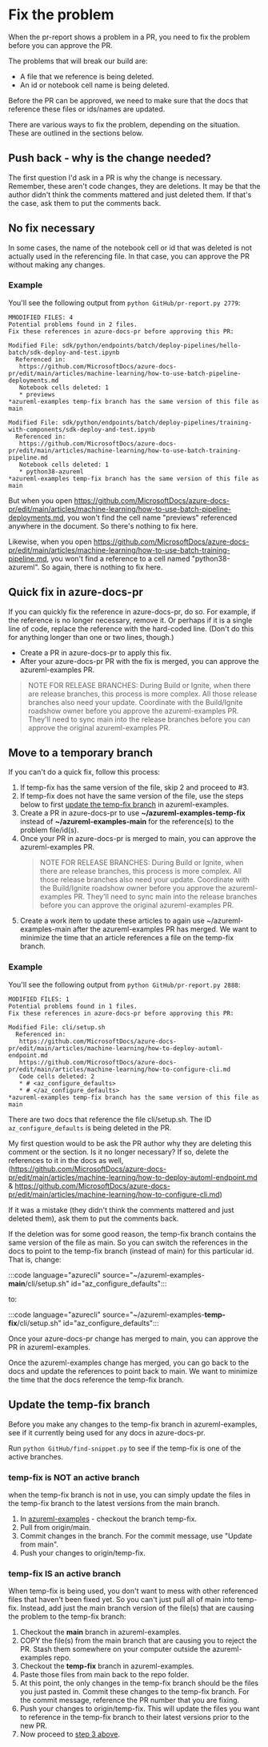 # Fix the problem 

When the pr-report shows a problem in a PR, you need to fix the problem before you can approve the PR.

The problems that will break our build are:

* A file that we reference is being deleted.
* An id or notebook cell name is being deleted.

Before the PR can be approved, we need to make sure that the docs that reference these files or ids/names are updated.  

There are various ways to fix the problem, depending on the situation.  These are outlined in the sections below.

## Push back - why is the change needed?

The first question I'd ask in a PR is why the change is necessary.  Remember, these aren't code changes, they are deletions.  It may be that the author didn't think the comments mattered and just deleted them.  If that's the case, ask them to put the comments back.  

## No fix necessary

In some cases, the name of the notebook cell or id that was deleted is not actually used in the referencing file.  In that case, you can approve the PR without making any changes.  

### Example

You'll see the following output from `python GitHub/pr-report.py 2779`:

```
MMODIFIED FILES: 4
Potential problems found in 2 files.
Fix these references in azure-docs-pr before approving this PR:

Modified File: sdk/python/endpoints/batch/deploy-pipelines/hello-batch/sdk-deploy-and-test.ipynb
  Referenced in:
   https://github.com/MicrosoftDocs/azure-docs-pr/edit/main/articles/machine-learning/how-to-use-batch-pipeline-deployments.md
   Notebook cells deleted: 1
   * previews
*azureml-examples temp-fix branch has the same version of this file as main

Modified File: sdk/python/endpoints/batch/deploy-pipelines/training-with-components/sdk-deploy-and-test.ipynb
  Referenced in:
   https://github.com/MicrosoftDocs/azure-docs-pr/edit/main/articles/machine-learning/how-to-use-batch-training-pipeline.md
   Notebook cells deleted: 1
   * python38-azureml
*azureml-examples temp-fix branch has the same version of this file as main
```

But when you open https://github.com/MicrosoftDocs/azure-docs-pr/edit/main/articles/machine-learning/how-to-use-batch-pipeline-deployments.md, you won't find the cell name "previews" referenced anywhere in the document. So there's nothing to fix here.

Likewise, when you open https://github.com/MicrosoftDocs/azure-docs-pr/edit/main/articles/machine-learning/how-to-use-batch-training-pipeline.md, you won't find a reference to a cell named "python38-azureml".  So again, there is nothing to fix here.

## Quick fix in azure-docs-pr

If you can quickly fix the reference in azure-docs-pr, do so.  For example, if the reference is no longer necessary, remove it.  Or perhaps if it is a single line of code, replace the reference with the hard-coded line.  (Don't do this for anything longer than one or two lines, though.)

* Create a PR in azure-docs-pr to apply this fix.  
* After your azure-docs-pr PR with the fix is merged, you can approve the azureml-examples PR.

> NOTE FOR RELEASE BRANCHES: During Build or Ignite, when there are release branches, this process is more complex. All those release branches also need your update.  Coordinate with the Build/Ignite roadshow owner before you approve the azureml-examples PR.  They'll need to sync main into the release branches before you can approve the original azureml-examples PR.

## Move to a temporary branch

If you can't do a quick fix, follow this process:

1. If temp-fix has the same version of the file, skip 2 and proceed to #3.
1. If temp-fix does not have the same version of the file, use the steps below to first [update the temp-fix branch](#temp-fix) in azureml-examples.
1. <a name="three"></a> Create a PR in azure-docs-pr to use **~/azureml-examples-temp-fix** instead of **~/azureml-examples-main** for the reference(s) to the problem file/id(s).
1. Once your PR in azure-docs-pr is merged to main, you can approve the azureml-examples PR.
   > NOTE FOR RELEASE BRANCHES: During Build or Ignite, when there are release branches, this process is more complex. All those release branches also need your update.  Coordinate with the Build/Ignite roadshow owner before you approve the azureml-examples PR.  They'll need to sync main into the release branches before you can approve the original azureml-examples PR.
1. Create a work item to update these articles to again use ~/azureml-examples-main after the azureml-examples PR has merged.  We want to minimize the time that an article references a file on the temp-fix branch.
### Example

You'll see the following output from `python GitHub/pr-report.py 2888`:

```
MODIFIED FILES: 1
Potential problems found in 1 files.
Fix these references in azure-docs-pr before approving this PR:

Modified File: cli/setup.sh
  Referenced in:
   https://github.com/MicrosoftDocs/azure-docs-pr/edit/main/articles/machine-learning/how-to-deploy-automl-endpoint.md
   https://github.com/MicrosoftDocs/azure-docs-pr/edit/main/articles/machine-learning/how-to-configure-cli.md
   Code cells deleted: 2
   * # <az_configure_defaults>
   * # </az_configure_defaults>
*azureml-examples temp-fix branch has the same version of this file as main
```

There are two docs that reference the file cli/setup.sh.  The ID `az_configure_defaults` is being deleted in the PR.

My first question would to be ask the PR author why they are deleting this comment or the section.  Is it no longer necessary?  If so, delete the references to it in the docs as well, (https://github.com/MicrosoftDocs/azure-docs-pr/edit/main/articles/machine-learning/how-to-deploy-automl-endpoint.md & 
   https://github.com/MicrosoftDocs/azure-docs-pr/edit/main/articles/machine-learning/how-to-configure-cli.md)

If it was a mistake (they didn't think the comments mattered and just deleted them), ask them to put the comments back.

If the deletion was for some good reason, the temp-fix branch contains the same version of the file as main.  So you can switch the references in the docs to point to the temp-fix branch (instead of main) for this particular id.  That is, change:

:::code language="azurecli" source="~/azureml-examples-**main**/cli/setup.sh" id="az_configure_defaults":::

to:

:::code language="azurecli" source="~/azureml-examples-**temp-fix**/cli/setup.sh" id="az_configure_defaults":::

Once your azure-docs-pr change has merged to main, you can approve the PR in azureml-examples.  

Once the azureml-examples change has merged, you can go back to the docs and update the references to point back to main.  We want to minimize the time that the docs reference the temp-fix branch.

## <a name="temp-fix"></a> Update the temp-fix branch

Before you make any changes to the temp-fix branch in azureml-examples, see if it currently being used for any docs in azure-docs-pr.

Run `python GitHub/find-snippet.py` to see if the temp-fix is one of the active branches.

### temp-fix is NOT an active branch
    
when the temp-fix branch is not in use, you can simply update the files in the temp-fix branch to the latest versions from the main branch.

1. In [azureml-examples](https://github.com/Azure/azureml-examples) - checkout the branch temp-fix.
1. Pull from origin/main.  
1. Commit changes in the branch.  For the commit message, use "Update from main".
1. Push your changes to origin/temp-fix.

### temp-fix IS an active branch

When temp-fix is being used, you don't want to mess with other referenced files that haven't been fixed yet. So you can't just pull all of main into temp-fix. Instead, add just the main branch version of the file(s) that are causing the problem to the temp-fix branch:
    
1. Checkout the **main** branch in azureml-examples.
1. COPY the file(s) from the main branch that are causing you to reject the PR. Stash them somewhere on your computer outside the azureml-examples repo.
1. Checkout the **temp-fix** branch in azureml-examples.
1. Paste those files from main back to the repo folder.  
1. At this point, the only changes in the temp-fix branch should be the files you just pasted in. Commit these changes to the temp-fix branch. For the commit message, reference the PR number that you are fixing.
1. Push your changes to origin/temp-fix. This will update the files you want to reference in the temp-fix branch to their latest versions prior to the new PR.
1. Now proceed to [step 3 above](#three).

